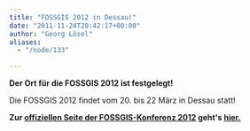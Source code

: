 ```yaml
---
title: "FOSSGIS 2012 in Dessau!"
date: "2011-11-24T20:42:17+00:00"
author: "Georg Lösel"
aliases:
  - "/node/133"

---
```


<p><strong>Der Ort für die FOSSGIS 2012 ist festgelegt!</strong></p>
<p>Die FOSSGIS 2012 findet vom 20. bis 22 März in Dessau statt!</p>
<p><strong>Zur <a href="https://fossgis-konferenz.de/2012/">offiziellen Seite der FOSSGIS-Konferenz 2012</a> geht&#39;s <a href="https://fossgis-konferenz.de/2012/">hier.</a></strong></p>
